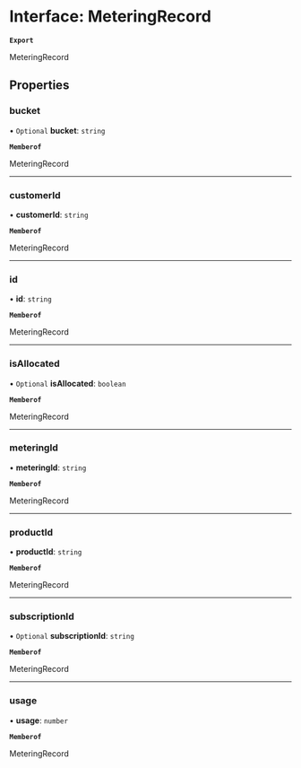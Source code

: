 # Interface: MeteringRecord

**`Export`**

MeteringRecord

## Properties

### bucket

• `Optional` **bucket**: `string`

**`Memberof`**

MeteringRecord

___

### customerId

• **customerId**: `string`

**`Memberof`**

MeteringRecord

___

### id

• **id**: `string`

**`Memberof`**

MeteringRecord

___

### isAllocated

• `Optional` **isAllocated**: `boolean`

**`Memberof`**

MeteringRecord

___

### meteringId

• **meteringId**: `string`

**`Memberof`**

MeteringRecord

___

### productId

• **productId**: `string`

**`Memberof`**

MeteringRecord

___

### subscriptionId

• `Optional` **subscriptionId**: `string`

**`Memberof`**

MeteringRecord

___

### usage

• **usage**: `number`

**`Memberof`**

MeteringRecord
